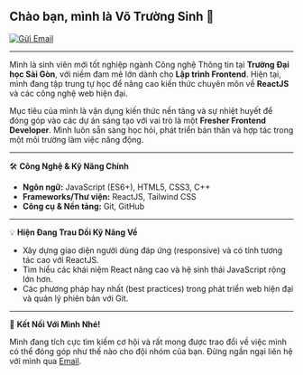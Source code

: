 ## Chào bạn, mình là Võ Trường Sinh 👋

<a href="mailto:sinhtruongvo@gmail.com">
    <img src="https://img.shields.io/badge/Gửi%20Email-D14836?style=for-the-badge&logo=gmail&logoColor=white" alt="Gửi Email"/>
</a>

---

Mình là sinh viên mới tốt nghiệp ngành Công nghệ Thông tin tại **Trường Đại học Sài Gòn**, với niềm đam mê lớn dành cho **Lập trình Frontend**. Hiện tại, mình đang tập trung tự học để nâng cao kiến thức chuyên môn về **ReactJS** và các công nghệ web hiện đại.

Mục tiêu của mình là vận dụng kiến thức nền tảng và sự nhiệt huyết để đóng góp vào các dự án sáng tạo với vai trò là một **Fresher Frontend Developer**. Mình luôn sẵn sàng học hỏi, phát triển bản thân và hợp tác trong một môi trường làm việc năng động.

---

🛠️ **Công Nghệ & Kỹ Năng Chính**

* **Ngôn ngữ:** JavaScript (ES6+), HTML5, CSS3, C++
* **Frameworks/Thư viện:** ReactJS, Tailwind CSS
* **Công cụ & Nền tảng:** Git, GitHub

---

💡 **Hiện Đang Trau Dồi Kỹ Năng Về**

* Xây dựng giao diện người dùng đáp ứng (responsive) và có tính tương tác cao với ReactJS.
* Tìm hiểu các khái niệm React nâng cao và hệ sinh thái JavaScript rộng lớn hơn.
* Các phương pháp hay nhất (best practices) trong phát triển web hiện đại và quản lý phiên bản với Git.

---

💬 **Kết Nối Với Mình Nhé!**

Mình đang tích cực tìm kiếm cơ hội và rất mong được trao đổi về việc mình có thể đóng góp như thế nào cho đội nhóm của bạn. Đừng ngần ngại liên hệ với mình qua [Email](mailto:sinhtruongvo@gmail.com).
